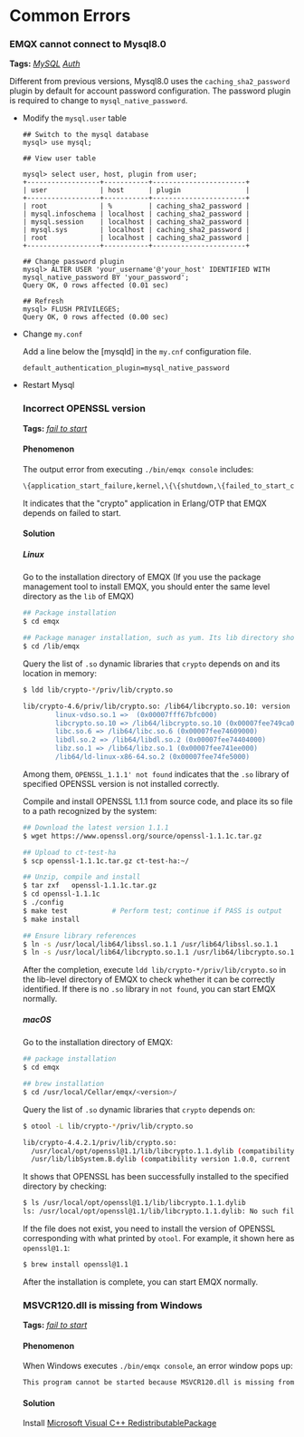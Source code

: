 # Common Errors
### EMQX cannot connect to Mysql8.0

**Tags:** [*MySQL*](tags.md#mysql)  [*Auth*](tags.md#auth)


Different from previous versions, Mysql8.0 uses the `caching_sha2_password` plugin by default for account password configuration. The password plugin is required to change to `mysql_native_password`.

- Modify the `mysql.user` table

  ```
  ## Switch to the mysql database
  mysql> use mysql;
  
  ## View user table
  
  mysql> select user, host, plugin from user;
  +------------------+-----------+-----------------------+
  | user             | host      | plugin                |
  +------------------+-----------+-----------------------+
  | root             | %         | caching_sha2_password |
  | mysql.infoschema | localhost | caching_sha2_password |
  | mysql.session    | localhost | caching_sha2_password |
  | mysql.sys        | localhost | caching_sha2_password |
  | root             | localhost | caching_sha2_password |
  +------------------+-----------+-----------------------+
  
  ## Change password plugin
  mysql> ALTER USER 'your_username'@'your_host' IDENTIFIED WITH mysql_native_password BY 'your_password';
  Query OK, 0 rows affected (0.01 sec)
  
  ## Refresh
  mysql> FLUSH PRIVILEGES;
  Query OK, 0 rows affected (0.00 sec)
  ```

- Change `my.conf`

  Add a line below the [mysqld] in the `my.cnf` configuration file.

  ```
  default_authentication_plugin=mysql_native_password
  ```

- Restart Mysql

  ### Incorrect OPENSSL version

  **Tags:** [*fail to start*](tags.md#启动失败)

  #### Phenomenon

  The output error  from executing `./bin/emqx console` includes:

  ```bash
  \{application_start_failure,kernel,\{\{shutdown,\{failed_to_start_child,kernel_safe_sup,\{on_load_function_failed,crypto\}\}\}, ..\}
  ```

  It indicates that the "crypto" application in Erlang/OTP that EMQX depends on failed to start.

  #### Solution

  ##### Linux

  Go to the installation directory of EMQX (If you use the package management tool to install EMQX, you should enter the same level directory as the `lib` of EMQX)

  ```bash
  ## Package installation
  $ cd emqx
  
  ## Package manager installation, such as yum. Its lib directory should be in /lib/emqx
  $ cd /lib/emqx
  ```

  Query the list of `.so` dynamic libraries that `crypto` depends on and its location in memory:

  ``` bash
  $ ldd lib/crypto-*/priv/lib/crypto.so
  
  lib/crypto-4.6/priv/lib/crypto.so: /lib64/libcrypto.so.10: version `OPENSSL_1.1.1' not found (required by lib/crypto-4.6/priv/lib/crypto.so)
          linux-vdso.so.1 =>  (0x00007fff67bfc000)
          libcrypto.so.10 => /lib64/libcrypto.so.10 (0x00007fee749ca000)
          libc.so.6 => /lib64/libc.so.6 (0x00007fee74609000)
          libdl.so.2 => /lib64/libdl.so.2 (0x00007fee74404000)
          libz.so.1 => /lib64/libz.so.1 (0x00007fee741ee000)
          /lib64/ld-linux-x86-64.so.2 (0x00007fee74fe5000)
  
  ```

  Among them, `OPENSSL_1.1.1' not found` indicates that the `.so` library of specified OPENSSL version is not installed correctly.

  Compile and install OPENSSL 1.1.1 from source code, and place its so file to a path recognized by the system:

  ```bash
  ## Download the latest version 1.1.1
  $ wget https://www.openssl.org/source/openssl-1.1.1c.tar.gz
  
  ## Upload to ct-test-ha
  $ scp openssl-1.1.1c.tar.gz ct-test-ha:~/
  
  ## Unzip, compile and install
  $ tar zxf   openssl-1.1.1c.tar.gz
  $ cd openssl-1.1.1c
  $ ./config
  $ make test   		# Perform test; continue if PASS is output
  $ make install 
  
  ## Ensure library references
  $ ln -s /usr/local/lib64/libssl.so.1.1 /usr/lib64/libssl.so.1.1
  $ ln -s /usr/local/lib64/libcrypto.so.1.1 /usr/lib64/libcrypto.so.1.1
  ```

  After the completion, execute `ldd lib/crypto-*/priv/lib/crypto.so` in the lib-level directory of EMQX to check whether it can be correctly identified. If there is no `.so` library in `not found`, you can start EMQX normally.


  ##### macOS

  Go to the installation directory of EMQX:

  ```bash
  ## package installation
  $ cd emqx
  
  ## brew installation
  $ cd /usr/local/Cellar/emqx/<version>/
  ```

  Query the list of `.so` dynamic libraries that `crypto` depends on:

  ```bash
  $ otool -L lib/crypto-*/priv/lib/crypto.so
  
  lib/crypto-4.4.2.1/priv/lib/crypto.so:
  	/usr/local/opt/openssl@1.1/lib/libcrypto.1.1.dylib (compatibility version 1.1.0, current version 1.1.0)
  	/usr/lib/libSystem.B.dylib (compatibility version 1.0.0, current version 1252.200.5)
  ```

  It shows that OPENSSL has been successfully installed to the specified directory by checking:

  ```bash
  $ ls /usr/local/opt/openssl@1.1/lib/libcrypto.1.1.dylib
  ls: /usr/local/opt/openssl@1.1/lib/libcrypto.1.1.dylib: No such file or directory
  ```

  If the file does not exist, you need to install the version of OPENSSL corresponding with what printed by `otool`. For example, it shown here as `openssl@1.1`:

  ```bash
  $ brew install openssl@1.1
  ```

  After the installation is complete, you can start EMQX normally.

  ### MSVCR120.dll is missing from Windows

  **Tags:** [*fail to start*](tags.md#启动失败)

  #### Phenomenon

  When Windows executes `./bin/emqx console`, an error window pops up:

  ```bash
  This program cannot be started because MSVCR120.dll is missing from the computer. Please try to reinstall the program to resolve this issue.
  ```

  <!-- ![error](D:/emqx/emqx-docs-cn/faq/static/WechatIMG18396.png) -->

  #### Solution

  Install [Microsoft Visual C++ RedistributablePackage](https://www.microsoft.com/en-us/download/search.aspx?q=redistributable+package.)